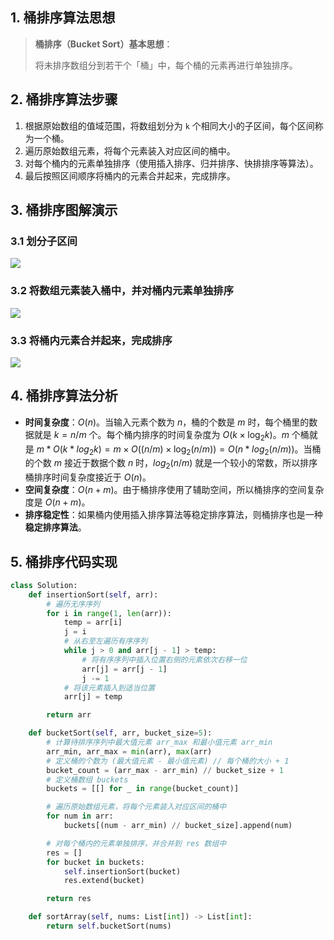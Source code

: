 ## 1. 桶排序算法思想

> **桶排序（Bucket Sort）基本思想**：
>
> 将未排序数组分到若干个「桶」中，每个桶的元素再进行单独排序。

## 2. 桶排序算法步骤

1. 根据原始数组的值域范围，将数组划分为 `k` 个相同大小的子区间，每个区间称为一个桶。
2. 遍历原始数组元素，将每个元素装入对应区间的桶中。
3. 对每个桶内的元素单独排序（使用插入排序、归并排序、快排排序等算法）。
4. 最后按照区间顺序将桶内的元素合并起来，完成排序。

## 3. 桶排序图解演示

### 3.1 划分子区间

![](https://qcdn.itcharge.cn/images/20211020155244.png)

### 3.2 将数组元素装入桶中，并对桶内元素单独排序

![](https://qcdn.itcharge.cn/images/20211020155314.png)

### 3.3 将桶内元素合并起来，完成排序

![](https://qcdn.itcharge.cn/images/20211020155335.png)

## 4. 桶排序算法分析

- **时间复杂度**：$O(n)$。当输入元素个数为 $n$，桶的个数是 $m$ 时，每个桶里的数据就是 $k = n / m$ 个。每个桶内排序的时间复杂度为 $O(k \times \log_2 k)$。$m$ 个桶就是 $m * O(k * log_2k) = m \times O((n / m) \times \log_2(n/m)) = O(n*log_2(n/m))$。当桶的个数 $m$ 接近于数据个数 $n$ 时，$log_2(n/m)$ 就是一个较小的常数，所以排序桶排序时间复杂度接近于 $O(n)$。
- **空间复杂度**：$O(n + m)$。由于桶排序使用了辅助空间，所以桶排序的空间复杂度是 $O(n + m)$。
- **排序稳定性**：如果桶内使用插入排序算法等稳定排序算法，则桶排序也是一种 **稳定排序算法**。

## 5. 桶排序代码实现

```python
class Solution:
    def insertionSort(self, arr):
        # 遍历无序序列
        for i in range(1, len(arr)):
            temp = arr[i]
            j = i
            # 从右至左遍历有序序列
            while j > 0 and arr[j - 1] > temp:
                # 将有序序列中插入位置右侧的元素依次右移一位
                arr[j] = arr[j - 1]
                j -= 1
            # 将该元素插入到适当位置
            arr[j] = temp

        return arr

    def bucketSort(self, arr, bucket_size=5):
        # 计算待排序序列中最大值元素 arr_max 和最小值元素 arr_min
        arr_min, arr_max = min(arr), max(arr)
        # 定义桶的个数为 (最大值元素 - 最小值元素) // 每个桶的大小 + 1
        bucket_count = (arr_max - arr_min) // bucket_size + 1
        # 定义桶数组 buckets
        buckets = [[] for _ in range(bucket_count)]

        # 遍历原始数组元素，将每个元素装入对应区间的桶中
        for num in arr:
            buckets[(num - arr_min) // bucket_size].append(num)

        # 对每个桶内的元素单独排序，并合并到 res 数组中
        res = []
        for bucket in buckets:
            self.insertionSort(bucket)
            res.extend(bucket)

        return res

    def sortArray(self, nums: List[int]) -> List[int]:
        return self.bucketSort(nums)
```

